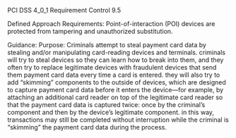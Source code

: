 PCI DSS 4_0_1 Requirement Control 9.5

Defined Approach Requirements:
Point-of-interaction (POI) devices are protected from tampering and unauthorized substitution.

Guidance:
Purpose: Criminals attempt to steal payment card data by stealing and/or manipulating card-reading devices and terminals. criminals will try to steal devices so they can learn how to break into them, and they often try to replace legitimate devices with fraudulent devices that send them payment card data every time a card is entered. they will also try to add “skimming” components to the outside of devices, which are designed to capture payment card data before it enters the device—for example, by attaching an additional card reader on top of the legitimate card reader so that the payment card data is captured twice: once by the criminal’s component and then by the device’s legitimate component. in this way, transactions may still be completed without interruption while the criminal is “skimming” the payment card data during the process.
